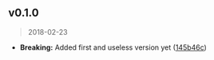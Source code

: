 ## v0.1.0
> 2018-02-23

- **Breaking:** Added first and useless version yet ([145b46c])

[145b46c]: https://github.com/reactjspain/headerLayout/commit/145b46c